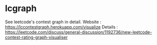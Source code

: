 # lcgraph
See leetcode's contest graph in detail.
Website : https://lccontestgraph.herokuapp.com/visualize
Details : https://leetcode.com/discuss/general-discussion/1192736/new-leetcode-contest-rating-graph-visualiser
